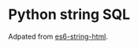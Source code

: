 # Python string SQL

Adpated from [es6-string-html](https://github.com/hanjingboo/es6-string-html).


